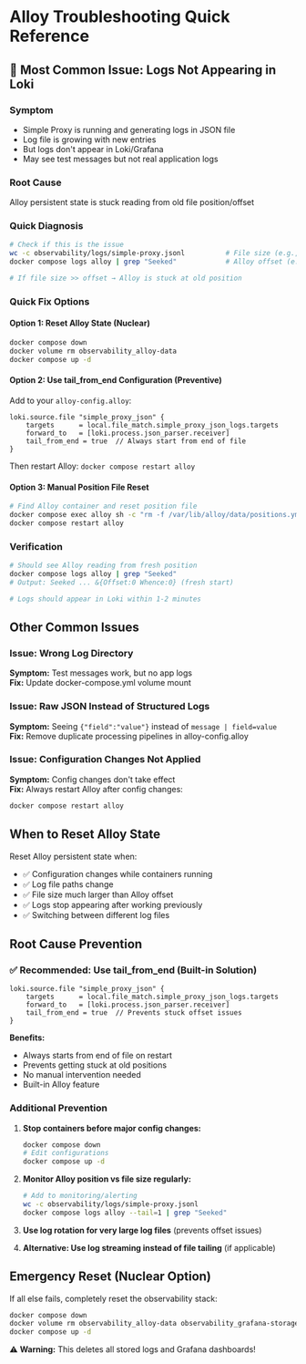 # Alloy Troubleshooting Quick Reference

## 🚨 Most Common Issue: Logs Not Appearing in Loki

### Symptom
- Simple Proxy is running and generating logs in JSON file
- Log file is growing with new entries
- But logs don't appear in Loki/Grafana
- May see test messages but not real application logs

### Root Cause
Alloy persistent state is stuck reading from old file position/offset

### Quick Diagnosis
```bash
# Check if this is the issue
wc -c observability/logs/simple-proxy.jsonl          # File size (e.g., 650550)
docker compose logs alloy | grep "Seeked"            # Alloy offset (e.g., 437)

# If file size >> offset → Alloy is stuck at old position
```

### Quick Fix Options

#### Option 1: Reset Alloy State (Nuclear)
```bash
docker compose down
docker volume rm observability_alloy-data
docker compose up -d
```

#### Option 2: Use tail_from_end Configuration (Preventive)
Add to your `alloy-config.alloy`:
```alloy
loki.source.file "simple_proxy_json" {
    targets      = local.file_match.simple_proxy_json_logs.targets
    forward_to   = [loki.process.json_parser.receiver]
    tail_from_end = true  // Always start from end of file
}
```
Then restart Alloy: `docker compose restart alloy`

#### Option 3: Manual Position File Reset
```bash
# Find Alloy container and reset position file
docker compose exec alloy sh -c "rm -f /var/lib/alloy/data/positions.yml"
docker compose restart alloy
```

### Verification
```bash
# Should see Alloy reading from fresh position
docker compose logs alloy | grep "Seeked"
# Output: Seeked ... &{Offset:0 Whence:0} (fresh start)

# Logs should appear in Loki within 1-2 minutes
```

## Other Common Issues

### Issue: Wrong Log Directory
**Symptom:** Test messages work, but no app logs  
**Fix:** Update docker-compose.yml volume mount

### Issue: Raw JSON Instead of Structured Logs  
**Symptom:** Seeing `{"field":"value"}` instead of `message | field=value`  
**Fix:** Remove duplicate processing pipelines in alloy-config.alloy

### Issue: Configuration Changes Not Applied
**Symptom:** Config changes don't take effect  
**Fix:** Always restart Alloy after config changes:
```bash
docker compose restart alloy
```

## When to Reset Alloy State

Reset Alloy persistent state when:
- ✅ Configuration changes while containers running
- ✅ Log file paths change
- ✅ File size much larger than Alloy offset
- ✅ Logs stop appearing after working previously
- ✅ Switching between different log files

## Root Cause Prevention

### ✅ Recommended: Use tail_from_end (Built-in Solution)
```alloy
loki.source.file "simple_proxy_json" {
    targets      = local.file_match.simple_proxy_json_logs.targets
    forward_to   = [loki.process.json_parser.receiver]
    tail_from_end = true  // Prevents stuck offset issues
}
```

**Benefits:**
- Always starts from end of file on restart
- Prevents getting stuck at old positions
- No manual intervention needed
- Built-in Alloy feature

### Additional Prevention

1. **Stop containers before major config changes:**
   ```bash
   docker compose down
   # Edit configurations
   docker compose up -d
   ```

2. **Monitor Alloy position vs file size regularly:**
   ```bash
   # Add to monitoring/alerting
   wc -c observability/logs/simple-proxy.jsonl
   docker compose logs alloy --tail=1 | grep "Seeked"
   ```

3. **Use log rotation for very large log files** (prevents offset issues)

4. **Alternative: Use log streaming instead of file tailing** (if applicable)

## Emergency Reset (Nuclear Option)

If all else fails, completely reset the observability stack:
```bash
docker compose down
docker volume rm observability_alloy-data observability_grafana-storage observability_loki-data
docker compose up -d
```
⚠️ **Warning:** This deletes all stored logs and Grafana dashboards!